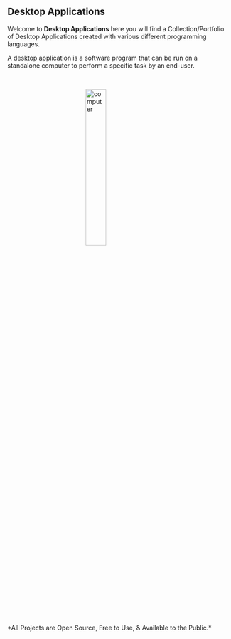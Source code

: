 ## Desktop Applications


Welcome to **Desktop Applications** here you will find a Collection/Portfolio of Desktop Applications created with various different programming languages.



<p>
A desktop application is a software program that can be run on a standalone computer to perform a specific task by an end-user. 
</p>

<br/>


<img 
    style="display: block; 
           margin-left: auto;
           margin-right: auto;
           width: 30%;"
    src="https://external-content.duckduckgo.com/iu/?u=https%3A%2F%2Fimages.vexels.com%2Fmedia%2Fusers%2F3%2F210397%2Fisolated%2Fpreview%2Fd86e48ad967f3bddad5b60cb9455ade1-old-boxy-computer-illustration-by-vexels.png&f=1&nofb=1" 
    alt="computer">
</img>


<br/>
*All Projects are Open Source, Free to Use, & Available to the Public.*
